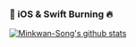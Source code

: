 ### 📱 iOS & Swift Burning 🔥

[![Minkwan-Song's github stats](https://github-readme-stats.vercel.app/api?username=Minkwan-Song&theme=great-gatsby)](https://github.com/anuraghazra/github-readme-stats)

<!--
**Minkwan-Song/Minkwan-Song** is a ✨ _special_ ✨ repository because its `README.md` (this file) appears on your GitHub profile.

Here are some ideas to get you started:

- 🔭 I’m currently working on ...
- 🌱 I’m currently learning ...
- 👯 I’m looking to collaborate on ...
- 🤔 I’m looking for help with ...
- 💬 Ask me about ...
- 📫 How to reach me: ...
- 😄 Pronouns: ...
- ⚡ Fun fact: ...
-->
